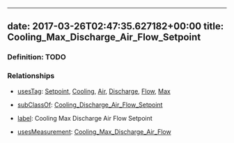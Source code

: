 
---
date: 2017-03-26T02:47:35.627182+00:00
title: Cooling_Max_Discharge_Air_Flow_Setpoint
---
### Definition: TODO

### Relationships

* [usesTag](https://brickschema.org/schema/1.0/BrickFrame#usesTag): [Setpoint](https://brickschema.org/schema/1.0/BrickTag#Setpoint), [Cooling](https://brickschema.org/schema/1.0/BrickTag#Cooling), [Air](https://brickschema.org/schema/1.0/BrickTag#Air), [Discharge](https://brickschema.org/schema/1.0/BrickTag#Discharge), [Flow](https://brickschema.org/schema/1.0/BrickTag#Flow), [Max](https://brickschema.org/schema/1.0/BrickTag#Max)

* [subClassOf](http://www.w3.org/2000/01/rdf-schema#subClassOf): [Cooling_Discharge_Air_Flow_Setpoint](https://brickschema.org/schema/1.0/Brick#Cooling_Discharge_Air_Flow_Setpoint)

* [label](http://www.w3.org/2000/01/rdf-schema#label): Cooling Max Discharge Air Flow Setpoint

* [usesMeasurement](https://brickschema.org/schema/1.0/BrickFrame#usesMeasurement): [Cooling_Max_Discharge_Air_Flow](https://brickschema.org/schema/1.0/Brick#Cooling_Max_Discharge_Air_Flow)
